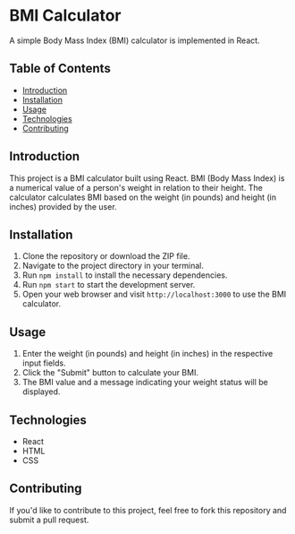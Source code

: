 # BMI Calculator

A simple Body Mass Index (BMI) calculator is implemented in React.

## Table of Contents

- [Introduction](#introduction)
- [Installation](#installation)
- [Usage](#usage)
- [Technologies](#technologies)
- [Contributing](#contributing)

## Introduction

This project is a BMI calculator built using React. BMI (Body Mass Index) is a numerical value of a person's weight in relation to their height. The calculator calculates BMI based on the weight (in pounds) and height (in inches) provided by the user.

## Installation

1. Clone the repository or download the ZIP file.
2. Navigate to the project directory in your terminal.
3. Run `npm install` to install the necessary dependencies.
4. Run `npm start` to start the development server.
5. Open your web browser and visit `http://localhost:3000` to use the BMI calculator.

## Usage

1. Enter the weight (in pounds) and height (in inches) in the respective input fields.
2. Click the "Submit" button to calculate your BMI.
3. The BMI value and a message indicating your weight status will be displayed.

## Technologies

- React
- HTML
- CSS

## Contributing

If you'd like to contribute to this project, feel free to fork this repository and submit a pull request.
